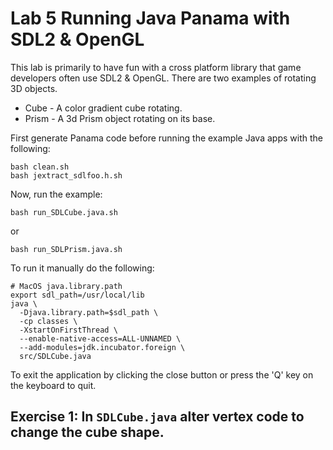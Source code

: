 # Lab 5 Running Java Panama with SDL2 & OpenGL
This lab is primarily to have fun with a cross platform library that game developers often use SDL2 & OpenGL. There are two examples of rotating 3D objects.

- Cube - A color gradient cube rotating.
- Prism - A 3d Prism object rotating on its base.

First generate Panama code before running the example Java apps with the following:
```shell
bash clean.sh
bash jextract_sdlfoo.h.sh
```
Now, run the example:
```shell
bash run_SDLCube.java.sh
```
or
```shell
bash run_SDLPrism.java.sh
```
To run it manually do the following:
```shell
# MacOS java.library.path
export sdl_path=/usr/local/lib
java \
  -Djava.library.path=$sdl_path \
  -cp classes \
  -XstartOnFirstThread \
  --enable-native-access=ALL-UNNAMED \
  --add-modules=jdk.incubator.foreign \
  src/SDLCube.java
```

To exit the application by clicking the close button or press the 'Q' key on the keyboard to quit.


## Exercise 1: In `SDLCube.java` alter vertex code to change the cube shape.
